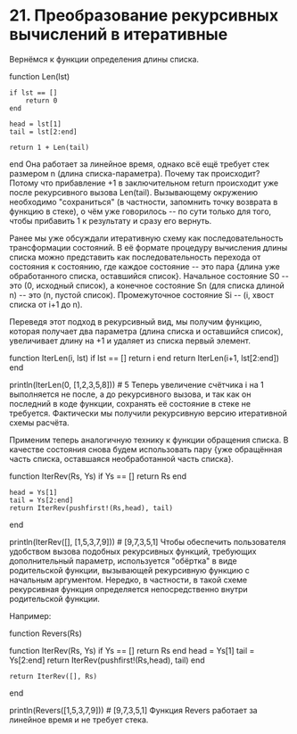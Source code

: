 # 21. Преобразование рекурсивных вычислений в итеративные
Вернёмся к функции определения длины списка.

function Len(lst)

    if lst == []
        return 0
    end

    head = lst[1]
    tail = lst[2:end]

    return 1 + Len(tail)

end
Она работает за линейное время, однако всё ещё требует стек размером n (длина списка-параметра). Почему так происходит? Потому что прибавление +1 в заключительном return происходит уже после рекурсивного вызова Len(tail). Вызывающему окружению необходимо "сохраниться" (в частности, запомнить точку возврата в функцию в стеке), о чём уже говорилось -- по сути только для того, чтобы прибавить 1 к результату и сразу его вернуть.

Ранее мы уже обсуждали итеративную схему как последовательность трансформации состояний. В её формате процедуру вычисления длины списка можно представить как последовательность перехода от состояния к состоянию, где каждое состояние -- это пара {длина уже обработанного списка, оставшийся список}. Начальное состояние S0 -- это (0, исходный список), а конечное состояние Sn (для списка длиной n) -- это (n, пустой список). Промежуточное состояние Si -- (i, хвост списка от i+1 до n).

Переведя этот подход в рекурсивный вид, мы получим функцию, которая получает два параметра (длина списка и оставшийся список), увеличивает длину на +1 и удаляет из списка первый элемент.

function IterLen(i, lst)
    if lst == []
        return i
    end
    return IterLen(i+1, lst[2:end])
end

println(IterLen(0, [1,2,3,5,8])) # 5
Теперь увеличение счётчика i на 1 выполняется не после, а до рекурсивного вызова, и так как он последний в коде функции, сохранять её состояние в стеке не требуется. Фактически мы получили рекурсивную версию итеративной схемы расчёта.

Применим теперь аналогичную технику к функции обращения списка. В качестве состояния снова будем использовать пару {уже обращённая часть списка, оставшаяся необработанной часть списка}.

function IterRev(Rs, Ys)
    if Ys == []
        return Rs
    end

    head = Ys[1]
    tail = Ys[2:end]
    return IterRev(pushfirst!(Rs,head), tail)
end

println(IterRev([], [1,5,3,7,9])) # [9,7,3,5,1]
Чтобы обеспечить пользователя удобством вызова подобных рекурсивных функций, требующих дополнительный параметр, используется "обёртка" в виде родительской функции, вызывающей рекурсивную функцию с начальным аргументом. Нередко, в частности, в такой схеме рекурсивная функция определяется непосредственно внутри родительской функции.

Например:

function Revers(Rs)

  function IterRev(Rs, Ys)
    if Ys == []
        return Rs
    end
    head = Ys[1]
    tail = Ys[2:end]
    return IterRev(pushfirst!(Rs,head), tail)
  end

    return IterRev([], Rs)
end

println(Revers([1,5,3,7,9])) # [9,7,3,5,1]
Функция Revers работает за линейное время и не требует стека.

